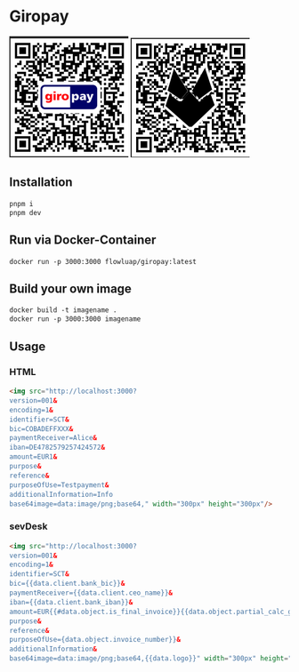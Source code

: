 # Giropay
![alt text](./docs/images/qr_giropay.png)
![alt text](./docs/images/qr_flowluap.png)

## Installation
```
pnpm i
pnpm dev
```
## Run via Docker-Container
```
docker run -p 3000:3000 flowluap/giropay:latest
```

## Build your own image
```
docker build -t imagename .
docker run -p 3000:3000 imagename
```

## Usage

### HTML
```html
<img src="http://localhost:3000?
version=001&
encoding=1&
identifier=SCT&
bic=COBADEFFXXX&
paymentReceiver=Alice&
iban=DE4782579257424572&
amount=EUR1&
purpose&
reference&
purposeOfUse=Testpayment&
additionalInformation=Info
base64image=data:image/png;base64," width="300px" height="300px"/>
```
### sevDesk
```html
<img src="http://localhost:3000?
version=001&
encoding=1&
identifier=SCT&
bic={{data.client.bank_bic}}&
paymentReceiver={{data.client.ceo_name}}&
iban={{data.client.bank_iban}}&
amount=EUR{{#data.object.is_final_invoice}}{{data.object.partial_calc_gross}}{{/data.object.is_final_invoice}}{{^data.object.is_final_invoice}}{{data.object.total}}{{/data.object.is_final_invoice}}&
purpose&
reference&
purposeOfUse={data.object.invoice_number}}&
additionalInformation&
base64image=data:image/png;base64,{{data.logo}}" width="300px" height="300px"/>
```

